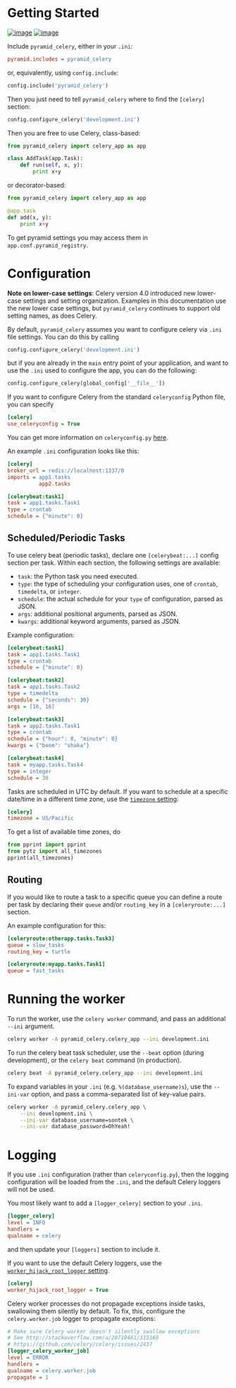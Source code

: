 # Getting Started

[![image](https://travis-ci.org/aarki/pyramid_celery.png?branch=master)](https://travis-ci.org/aarki/pyramid_celery)
[![image](https://codecov.io/gh/aarki/pyramid_celery/branch/master/graph/badge.svg)](https://codecov.io/gh/aarki/pyramid_celery)

Include `pyramid_celery`, either in your `.ini`:

``` ini
pyramid.includes = pyramid_celery
```

or, equivalently, using `config.include`:

``` python
config.include('pyramid_celery')
```

Then you just need to tell `pyramid_celery` where to find the `[celery]`
section:

``` python
config.configure_celery('development.ini')
```

Then you are free to use Celery, class-based:

``` python
from pyramid_celery import celery_app as app

class AddTask(app.Task):
    def run(self, x, y):
        print x+y
```

or decorator-based:

``` python
from pyramid_celery import celery_app as app

@app.task
def add(x, y):
    print x+y
```

To get pyramid settings you may access them in
`app.conf.pyramid_registry`.

# Configuration

**Note on lower-case settings**: Celery version 4.0 introduced new
lower-case settings and setting organization. Examples in this
documentation use the new lower case settings, but `pyramid_celery`
continues to support old setting names, as does Celery.

By default, `pyramid_celery` assumes you want to configure celery via
`.ini` file settings. You can do this by calling

``` python
config.configure_celery('development.ini')
```

but if you are already in the `main` entry point of your application,
and want to use the `.ini` used to configure the app, you can do the
following:

``` python
config.configure_celery(global_config['__file__'])
```

If you want to configure Celery from the standard `celeryconfig` Python
file, you can specify

``` ini
[celery]
use_celeryconfig = True
```

You can get more information on `celeryconfig.py`
[here](http://celery.readthedocs.io/en/latest/userguide/configuration.html/).

An example `.ini` configuration looks like this:

``` ini
[celery]
broker_url = redis://localhost:1337/0
imports = app1.tasks
          app2.tasks

[celerybeat:task1]
task = app1.tasks.Task1
type = crontab
schedule = {"minute": 0}
```

## Scheduled/Periodic Tasks

To use celery beat (periodic tasks), declare one `[celerybeat:...]`
config section per task. Within each section, the following settings are available:

  - `task`:  the Python task you need executed.
  - `type`:  the type of scheduling your configuration uses, one of `crontab`,
    `timedelta`, or `integer`.
  - `schedule`:  the actual schedule for your `type` of configuration, parsed as
    JSON.
  - `args`: additional positional arguments, parsed as JSON.
  - `kwargs`: additional keyword arguments, parsed as JSON.

Example configuration:

``` ini
[celerybeat:task1]
task = app1.tasks.Task1
type = crontab
schedule = {"minute": 0}

[celerybeat:task2]
task = app1.tasks.Task2
type = timedelta
schedule = {"seconds": 30}
args = [16, 16]

[celerybeat:task3]
task = app2.tasks.Task1
type = crontab
schedule = {"hour": 0, "minute": 0}
kwargs = {"boom": "shaka"}

[celerybeat:task4]
task = myapp.tasks.Task4
type = integer
schedule = 30
```

Tasks are scheduled in UTC by default. If you want to schedule at a
specific date/time in a different time zone, use the
[`timezone` setting](https://celery.readthedocs.io/en/latest/userguide/configuration.html#std:setting-timezone/):

``` ini
[celery]
timezone = US/Pacific
```

To get a list of available time zones, do

``` python
from pprint import pprint
from pytz import all_timezones
pprint(all_timezones)
```

## Routing

If you would like to route a task to a specific queue you can define a
route per task by declaring their `queue` and/or `routing_key` in a
`[celeryroute:...]` section.

An example configuration for this:

``` ini
[celeryroute:otherapp.tasks.Task3]
queue = slow_tasks
routing_key = turtle

[celeryroute:myapp.tasks.Task1]
queue = fast_tasks
```

# Running the worker

To run the worker, use the `celery worker` command, and pass an
additional `--ini` argument.

``` bash
celery worker -A pyramid_celery.celery_app --ini development.ini
```

To run the celery beat task scheduler, use the `--beat` option (during
development), or the `celery beat` command (in production).

``` bash
celery beat -A pyramid_celery.celery_app --ini development.ini
```

To expand variables in your `.ini` (e.g. `%(database_username)s`), use
the `--ini-var` option, and pass a comma-separated list of key-value
pairs.

``` bash
celery worker -A pyramid_celery.celery_app \
    --ini development.ini \
    --ini-var database_username=sontek \
    --ini-var database_password=OhYeah!
```

# Logging

If you use `.ini` configuration (rather than `celeryconfig.py`), then
the logging configuration will be loaded from the `.ini`, and the
default Celery loggers will not be used.

You most likely want to add a `[logger_celery]` section to your `.ini`.

``` ini
[logger_celery]
level = INFO
handlers =
qualname = celery
```

and then update your `[loggers]` section to include it.

If you want to use the default Celery loggers, use the
[`worker_hijack_root_logger` setting](https://celery.readthedocs.io/en/latest/userguide/configuration.html#std:setting-worker_hijack_root_logger).

``` ini
[celery]
worker_hijack_root_logger = True
```

Celery worker processes do not propagade exceptions inside tasks,
swallowing them silently by default. To fix, this, configure the
`celery.worker.job` logger to propagate exceptions:

``` ini
# Make sure Celery worker doesn't silently swallow exceptions
# See http://stackoverflow.com/a/20719461/315168
# https://github.com/celery/celery/issues/2437
[logger_celery_worker_job]
level = ERROR
handlers =
qualname = celery.worker.job
propagate = 1
```
